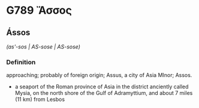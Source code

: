 # G789 Ἄσσος

## Ássos

_(as'-sos | AS-sose | AS-sose)_

### Definition

approaching; probably of foreign origin; Assus, a city of Asia MInor; Assos.

- a seaport of the Roman province of Asia in the district anciently called Mysia, on the north shore of the Gulf of Adramyttium, and about 7 miles (11 km) from Lesbos

